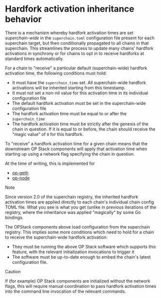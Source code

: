 # Hardfork activation inheritance behavior

There is a mechanism whereby hardfork activation times are set _superchain-wide_ in the `superchain.toml` configuration file present for each superchain target, but then conditionally propagated to all chains in that superchain. This streamlines the process to update many chains' hardfork activations in synchrony or for chains to opt in to receive hardforks at standard times automatically.

For a chain to "receive" a particular default (superchain-wide) hardfork activation time, the following conditions must hold:
* It must have the `superchain_time` set. All superchain-wide hardfork activations will be inherited starting from this timestamp.
* It must not set a non-nil value for this activation time in its individual configuration file
* The default hardfork activation must be set in the superchain-wide configuration file
* The hardfork activation time must be equal to or after the `superchain_time`
* The hardfork activation time must be strictly after the genesis of the chain in question. If it is equal to or before, the chain should receive the "magic value" of `0` for this hardfork.

To "receive" a hardfork activation time for a given chain means that the downstream OP Stack components will apply that activation time when starting up using a network flag specifying the chain in question.

At the time of writing, this is implemented for
* [op-geth](https://docs.optimism.io/builders/node-operators/configuration/base-config#initialization-via-network-flags)
* [op-node](https://docs.optimism.io/builders/node-operators/configuration/base-config#configuring-op-node)

> [!NOTE]
> Since version 2.0 of the superchain registry, the inherited hardfork activation times are applied directly to each chain's individual chain config TOML file. What you see is what you get (unlike in previous iterations of the registry, where the inheritance was applied "magically" by some Go bindings.

The OPStack components above load configuration from the superchain registry. This implies some more conditions which need to hold for a chain to receive the superchain-wide hardfork activation:
* They must be running the above OP Stack software which supports this feature, with the relevant initialization invocations to trigger it
* The software must be up-to-date enough to embed the chain's latest configuration file.

> [!CAUTION]
> If (for example) OP Stack components are initialized without the network flags, this will require manual coordination to pass hardfork activation times into the command line invocation of the relevant commands.
